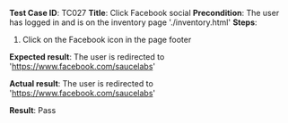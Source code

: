 **Test Case ID**: TC027
**Title**: Click Facebook social
**Precondition**: The user has logged in and is on the inventory page './inventory.html'
**Steps**:
1. Click on the Facebook icon in the page footer

**Expected result**: The user is redirected to 'https://www.facebook.com/saucelabs'

**Actual result**: The user is redirected to 'https://www.facebook.com/saucelabs'

**Result**: Pass